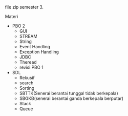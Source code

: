 file zip semester 3.

Materi 
- PBO 2
  - GUI 
  - STREAM 
  - String 
  - Event Handling
  - Exception Handling
  - JDBC
  - Theread
  - revisi PBO 1
- SDL 
  - Rekusif
  - search
  - Sorting
  - SBTTK(Senerai berantai tunggal tidak berkepala)
  - SBGKB(senerai berantai ganda berkepala berputar)
  - Stack
  - Queue
  
